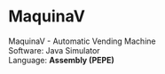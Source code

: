 # MaquinaV

MaquinaV - Automatic Vending Machine        </br>
Software: Java Simulator                    </br> 
Language: <b>Assembly (PEPE)                </b>
